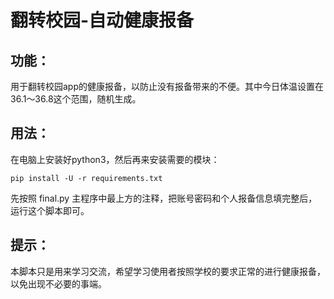 # 翻转校园-自动健康报备
## 功能：
用于翻转校园app的健康报备，以防止没有报备带来的不便。其中今日体温设置在36.1～36.8这个范围，随机生成。
## 用法：
在电脑上安装好python3，然后再来安装需要的模块：

    pip install -U -r requirements.txt

先按照 final.py 主程序中最上方的注释，把账号密码和个人报备信息填完整后，运行这个脚本即可。

## 提示：

本脚本只是用来学习交流，希望学习使用者按照学校的要求正常的进行健康报备，以免出现不必要的事端。
